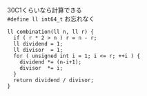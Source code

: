 30C1くらいなら計算できる  
`#define ll int64_t`  お忘れなく  

    ll combination(ll n, ll r) {
      if ( r * 2 > n ) r = n - r;
      ll dividend = 1;
      ll divisor  = 1;
      for ( unsigned int i = 1; i <= r; ++i ) {
        dividend *= (n-i+1);
        divisor  *= i;
      }
      return dividend / divisor;
    }
